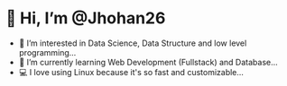 # 👋 Hi, I’m @Jhohan26
- 👀 I’m interested in Data Science, Data Structure and low level programming...
- 🌱 I’m currently learning Web Development (Fullstack) and Database...
- 💻 I love using Linux because it's so fast and customizable... 

<!---
Jhohan26/Jhohan26 is a ✨ special ✨ repository because its `README.md` (this file) appears on your GitHub profile.
You can click the Preview link to take a look at your changes.
--->
